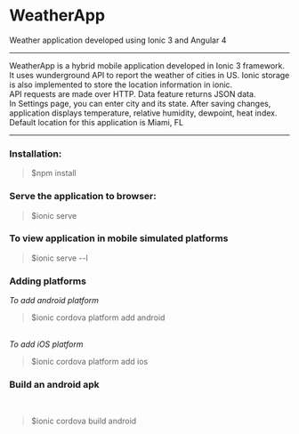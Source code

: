 # WeatherApp
Weather application developed using Ionic 3 and Angular 4
<hr>
WeatherApp is a hybrid mobile application developed in Ionic 3 framework. It uses wunderground API to report the weather of cities in US. Ionic storage is also implemented to store the location information in ionic.<br/>
API requests are made over HTTP. Data feature returns JSON data.<br/>
In Settings page, you can enter city and its state. After saving changes, application displays temperature, relative humidity, dewpoint, heat index. Default location for this application is Miami, FL

<hr>
<h3>Installation: </h3>
<blockquote>$npm install</blockquote>

<h3>Serve the application to browser: </h3>
<blockquote>$ionic serve</blockquote>


<h3>To view application in mobile simulated platforms</h3>
<blockquote>$ionic serve --l</blockquote>

<h3>Adding platforms </h3>

<i>To add android platform</i><br/>
<blockquote>$ionic cordova platform add android</blockquote>
<br/>
<i>To add iOS platform</i><br/>
<blockquote>$ionic cordova platform add ios</blockquote>
<h3>Build an android apk</h3><br/>
<blockquote>$ionic cordova build android</blockquote>

